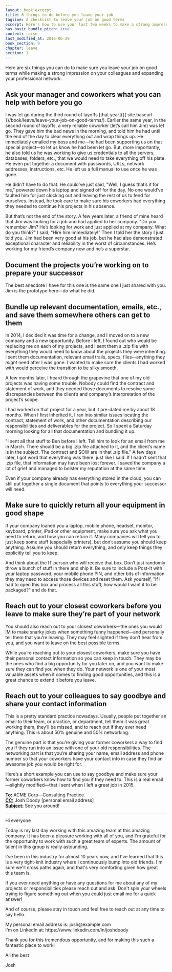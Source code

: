 ```yaml
---
layout: book_excerpt
title: 6 things to do before you leave your job
tagline: A checklist to leave your job on good terms
excerpt: Here's how to use your last two weeks to make a strong impression on your colleagues and expand your professional network.
has_basic_bundle_pitch: true
context: raise
last_modified_at: 2016-06-29
book_section: 9
chapter: leave
section: 1
---
```

Here are six things you can do to make sure you leave your job on good terms while making a strong impression on your colleagues and expanding your professional network.

## Ask your manager and coworkers what you can help with before you go

I was let go during the third round of layoffs [that year]({{ site.baseurl }}/book/leave/leave-your-job-on-good-terms/). Earlier the same year, in the second round of layoffs, a very reliable coworker (let’s call him Jim) was let go.  They gave him the bad news in the morning, and told him he had until the end of the day to clear everything out and wrap things up. He immediately emailed my boss and me—he had been supporting us on that special project—to let us know he had been let go. But, more importantly, he also told us he was working to give us credentials to all the servers, databases, folders, etc., that we would need to take everything off his plate. He even put together a document with passwords, URLs, network addresses, instructions, etc. He left us a full manual to use once he was gone.

He didn’t have to do that. He could’ve just said, "Well, I guess that’s it for me," powered down his laptop and signed off for the day. No one would’ve faulted him for just clocking out and leaving the rest of us to fend for ourselves. Instead, he took care to make sure his coworkers had everything they needed to continue his projects in his absence.

But that’s not the end of the story. A few years later, a friend of mine heard that Jim was looking for a job and had applied to her company. "Do you remember Jim? He’s looking for work and just applied at my company. What do you think?" I said, “Hire him immediately!” Then I told her the story I just told you. Jim had been very good at his job, but he had also demonstrated exceptional character and reliability in the worst of circumstances. He’s working for my friend’s company now and he’s a superstar.

## Document the projects you’re working on to prepare your successor

The best anecdote I have for this one is the same one I just shared with you. Jim is the prototype here—do what he did.

## Bundle up relevant documentation, emails, etc., and save them somewhere others can get to them

In 2014, I decided it was time for a change, and I moved on to a new company and a new opportunity. Before I left, I found out who would be replacing me on each of my projects, and I sent them a .zip file with everything they would need to know about the projects they were inheriting. I sent them documentation, relevant email trails, specs, files—anything they *might* need after I was gone. I wanted to make sure the clients I had worked with would perceive the transition to be silky smooth.

A few months later, I heard through the grapevine that one of my old projects was having some trouble. Nobody could find the contract and statement of work, and they needed those documents to resolve some discrepancies between the client’s and company’s interpretation of the project’s scope.

I had worked on that project for a year, but it pre-dated me by about 18 months. When I first inherited it, I ran into similar issues locating the contract, statement of work, and other documentation describing our responsibilities and deliverables for the project. So I spent a Saturday morning looking for all that documentation and bundling it up.

"I sent all that stuff to Ben before I left. Tell him to look for an email from me in March. There should be a big .zip file attached to it, and the client’s name is in the subject. The contract and SOW are in that .zip file." A few days later, I got word that everything was there, just like I said. If I hadn’t sent that .zip file, that information may have been lost forever. I saved the company a lot of grief and managed to bolster my reputation at the same time.

Even if your company already has everything stored in the cloud, you can still put together a single document that points to everything your successor will need.

## Make sure to quickly return all your equipment in good shape

If your company loaned you a laptop, mobile phone, headset, monitor, keyboard, printer, iPad or other equipment, make sure you ask what you need to return, and how you can return it. Many companies will tell you to just keep some stuff (especially printers), but don’t assume you should keep anything. Assume you should return everything, and only keep things they explicitly tell you to keep.

And think about the IT person who will receive that box. Don’t just randomly throw a bunch of stuff in there and ship it. Be sure to include a Post-It with your laptop password, your mobile phone PIN, and other bits of information they may need to access those devices and reset them. Ask yourself, "If I had to open this box and process all this stuff, how would I want it to be packaged?" and do that.

## Reach out to your closest coworkers before you leave to make sure they’re part of your network

You should also reach out to your closest coworkers—the ones you would IM to make snarky jokes when something funny happened—and personally tell them that you’re leaving. They may feel slighted if they don’t hear from you, and you want to leave on the best possible terms.

While you’re reaching out to your closest coworkers, make sure you have their personal contact information so you can keep in touch. They may be the ones who find a big opportunity for you later on, and you want to make sure they can find you when they do. Your network is one of your most valuable assets when it comes to finding good opportunities, and this is a great chance to extend it before you leave.

## Reach out to your colleagues to say goodbye and share your contact information

This is a pretty standard practice nowadays. Usually, people put together an email to their team, or practice, or department, tell them it was great working them, they’ll be missed, and to reach out if they ever need anything. This is about 50% genuine and 50% networking. 

The genuine part is that you’re giving your former coworkers a way to find you if they run into an issue with one of your old responsibilities. The networking part is that you’re sharing your name, email address and phone number so that your coworkers have your contact info in case they find an awesome job you would be right for.

Here’s a short example you can use to say goodbye and make sure your former coworkers know how to find you if they need to. This is a real email—slightly modified—that I sent when I left a great job in 2015. 

<div class='sample-email'>
<p>
	<strong><u>To:</u></strong> ACME Corp—Consulting Practice<br>
	<strong><u>CC:</u></strong> Josh Doody <josh@example.com> [personal email address]<br>
	<strong><u>Subject:</u></strong> See you around!
</p>
<hr>
<p>Hi everyone</p>
<p>Today is my last day working with this amazing team at this amazing company. It has been a pleasure working with all of you, and I'm grateful for the opportunity to work with such a great team of experts. The amount of talent in this group is really astounding.</p>
<p>I've been in this industry for almost 10 years now, and I've learned that this is a very tight-knit industry where I continuously bump into old friends. I'm sure we'll cross paths again, and that's very comforting given how great this team is.</p>
<p>If you ever need anything or have any questions for me about any of my projects or responsibilities please reach out and ask. Don't spin your wheels trying to figure something out when you could just email me for a quick answer!</p>
<p>And of course, please stay in touch and feel free to reach out at any time to say hello.</p> 
<p>My personal email address is: josh@example.com <br>
I'm on LinkedIn at: https://www.linkedin.com/in/joshdoody</p>
<p>Thank you for this tremendous opportunity, and for making this such a fantastic place to work!</p>
<p>All the best</p>
<p>Josh</p>
</div>

<!-- >{% include book_ad_box.html offer="the sample goodbye email template" blurb="Get this email template and several others when you buy <em>Fearless Salary Negotiation</em>." %} -->